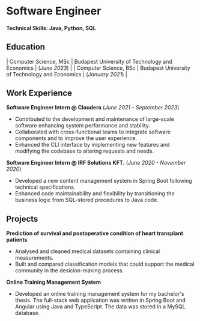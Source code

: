 # Software Engineer 

#### Technical Skills: Java, Python, SQL

## Education

| Computer Science, MSc | Budapest University of Technology and Economics | (_June 2023_) |
| Computer Science, BSc | Budapest University of Technology and Economics | (_January 2021_) |

## Work Experience

**Software Engineer Intern @ Cloudera**
(_June 2021 - September 2023_)
- Contributed to the development and maintenance of large-scale software enhancing system performance and stability.
- Collaborated with cross-functional teams to integrate software components and to improve the user experience.
- Enhanced the CLI interface by implementing new features and modifying the codebase to altering requests and needs.

**Software Engineer Intern @ IRF Solutions KFT.** 
(_June 2020 - November 2020_)
- Developed a new content management system in Spring Boot following technical specifications.
- Enhanced code maintainability and flexibility by transitioning the business logic from SQL-stored procedures to Java code.

## Projects

**Prediction of survival and postoperative condition of heart transplant patients**
- Analysed and cleaned medical datasets containing clinical measurements.
- Built and compared classification models that could support the medical community in the desicion-making process.
  
**Online Training Management System**
- Developed an online training management system for my bachelor's thesis. The full-stack web application was written in Spring Boot and Angular using Java and TypeScript. The data was stored in a MySQL database.
